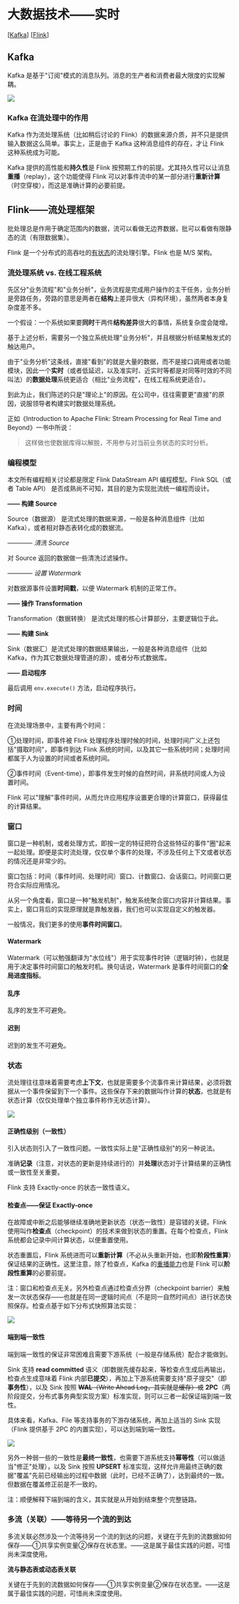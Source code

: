 # 大数据技术——实时

[[Kafka](TechItself-realtime.md#kafka)]
[[Flink](TechItself-realtime.md#flink)]

## Kafka

Kafka 是基于"订阅"模式的消息队列。消息的生产者和消费者最大限度的实现解耦。

![](realtime-messaging-kafka.jpg)

### Kafka 在流处理中的作用

Kafka 作为流处理系统（比如稍后讨论的 Flink）的数据来源介质，并不只是提供输入数据这么简单。事实上，正是由于 Kafka 这种消息组件的存在，才让 Flink 这种系统成为可能。

Kafka 提供的高性能和**持久性**是 Flink 按预期工作的前提。尤其持久性可以让消息**重播**（replay），这个功能使得 Flink 可以对事件流中的某一部分进行**重新计算**（时空穿梭），而这是准确计算的必要前提。

## Flink——流处理框架

批处理总是作用于确定范围内的数据，流可以看做无边界数据，批可以看做有限静态的流（有限数据集）。

Flink 是一个分布式的高吞吐的[有状态](TechItself-realtime.md#状态)的流处理引擎。Flink 也是 M/S 架构。

### 流处理系统 vs. 在线工程系统

先区分"业务流程"和"业务分析"，业务流程是完成用户操作的主干任务，业务分析是旁路任务，旁路的意思是两者在**结构**上差异很大（异构环境），虽然两者本身复杂度差不多。

一个假设：一个系统如果要**同时**干两件**结构差异**很大的事情，系统复杂度会陡增。

基于上述分析，需要另一个独立系统处理"业务分析"，并且根据分析结果触发式的触达用户。

由于"业务分析"这条线，直接"看到"的就是大量的数据，而不是接口调用或者功能模块，因此一个**实时**（或者低延迟，以及准实时、近实时等都是对同等时效的不同叫法）的**数据处理**系统更适合（相比"业务流程"，在线工程系统更适合）。

到此为止，我们陈述的只是"理论上"的原因。在公司中，往往需要更"直接"的原因，说服领导者构建实时数据处理系统。

正如《Introduction to Apache Flink: Stream Processing for Real Time and Beyond》一书中所说：

> 这样做也使数据库得以解脱，不用参与对当前业务状态的实时分析。

### 编程模型

本文所有编程相关讨论都是限定 Flink DataStream API 编程模型。Flink SQL（或者 Table API） 是否成熟尚不可知，其目的是为实现批流统一编程而设计。

**—— 构建 Source**

Source（数据源） 是流式处理的数据来源，一般是各种消息组件（比如 Kafka），或者相对静态表转化成的数据流。

*———— 清洗 Source*

对 Source 返回的数据做一些清洗过滤操作。

*———— 设置 Watermark*

对数据源事件设置**时间戳**，以便 Watermark 机制的正常工作。

**—— 操作 Transformation**

Transformation（数据转换） 是流式处理的核心计算部分，主要逻辑位于此。

**—— 构建 Sink**

Sink（数据汇）是流式处理的数据结果输出，一般是各种消息组件（比如 Kafka，作为其它数据处理管道的源），或者分布式数据库。

**—— 启动程序**

最后调用 `env.execute()` 方法，启动程序执行。

### 时间

在流处理场景中，主要有两个时间：

①处理时间，即事件被 Flink 处理程序处理时候的时间，处理时间广义上还包括"摄取时间"，即事件到达 Flink 系统的时间，以及其它一些系统时间；处理时间都属于人为设置的时间或者系统时间。

②事件时间（Event-time），即事件发生时候的自然时间，非系统时间或人为设置时间。

Flink 可以"理解"事件时间，从而允许应用程序设置更合理的计算窗口，获得最佳的计算结果。

### 窗口

窗口是一种机制，或者处理方式，即按一定的特征把符合这些特征的事件"圈"起来一起处理。即便是实时流处理，仅仅单个事件的处理，不涉及任何上下文或者状态的情况还是非常少的。

窗口包括：时间（事件时间、处理时间）窗口、计数窗口、会话窗口。时间窗口更符合实际应用情况。

从另一个角度看，窗口是一种"触发机制"，触发系统聚合窗口内容并计算结果。事实上，窗口背后的实现原理就是靠触发器，我们也可以实现自定义的触发器。

一般情况，我们更多的使用**事件时间窗口**。

#### Watermark

Watermark（可以勉强翻译为"水位线"）用于实现事件时钟（逻辑时钟），也就是用于决定事件时间窗口的触发时机。换句话说，Watermark 是事件时间窗口的**全局进度指标**。

#### 乱序

乱序的发生不可避免。

#### 迟到

迟到的发生不可避免。

### 状态

流处理往往意味着需要考虑**上下文**，也就是需要多个流事件来计算结果，必须将数据从一个事件保留到下一个事件。这些保存下来的数据叫作计算的**状态**，也就是有状态计算（仅仅处理单个独立事件称作无状态计算）。

![](dw-flink-state-vs-nostate.jpg)

#### 正确性级别（一致性）

引入状态则引入了一致性问题。一致性实际上是"正确性级别"的另一种说法。

准确**记录**（注意，对状态的更新是持续进行的）并**处理**状态对于计算结果的正确性或一致性至关重要。

Flink 支持 Exactly-once 的状态一致性语义。

#### 检查点——保证 Exactly-once

在故障或中断之后能够继续准确地更新状态（状态一致性）是容错的关键。Flink 使用叫作**检查点**（checkpoint）的技术来做到状态的重置。在每个检查点，Flink 系统都会记录中间计算状态，以便重置使用。

状态重置后，Flink 系统进而可以**重新计算**（不必从头重新开始，也即**阶段性重算**）保证结果的正确性。这里注意，除了检查点，Kafka 的[重播能力](TechItself-realtime.md#Kafka-在流处理中的作用)也是 Flink 可以**阶段性重算**的必要前提。

注：窗口和检查点无关。另外检查点通过检查点分界（checkpoint barrier）来触发一次状态保存——也就是在同一逻辑时间点（不是同一自然时间点）进行状态快照保存。检查点基于如下分布式快照算法实现：

![](distributed-snapshots.png)

#### 端到端一致性

端到端一致性的保证非常困难且需要下游系统（一般是存储系统）配合才能做到。

Sink 支持 **read committed** 语义（即数据先缓存起来，等检查点生成后再输出，检查点生成意味着 Flink 内部**已提交**），再加上下游系统需要支持"原子提交"（即**事务性**），以及 Sink 按照 ~~**WAL**（Write Ahead Log，其实就是缓存）或~~ **2PC**（两阶段提交，分布式事务典型实现方案）标准实现，则可以三者一起保证端到端一致性。

具体来看，Kafka、File 等支持事务的下游存储系统，再加上适当的 Sink 实现（Flink 提供基于 2PC 的内置实现），可以达到端到端一致性。

![](dw-flink-consistencies.jpg)

另外一种弱一些的一致性是**最终一致性**，也需要下游系统支持**幂等性**（可以做适当"修正"处理），以及 Sink 按照 **UPSERT** 标准实现，这样允许用最终正确的数据"覆盖"先前已经输出的过程中数据（此时，已经不正确了），达到最终的一致。但数据在覆盖修正前是不一致的。

注：顺便解释下端到端的含义，其实就是从开始到结束整个完整链路。

### 多流（关联）——等待另一个流的到达

多流关联必然涉及一个流等待另一个流的到达的问题，关键在于先到的流数据如何保存——①共享实例变量②保存在状态里。——这是属于最佳实践的问题，可惜尚未深度使用。

**流与静态表或动态表关联**

关键在于先到的流数据如何保存——①共享实例变量②保存在状态里。——这是属于最佳实践的问题，可惜尚未深度使用。
